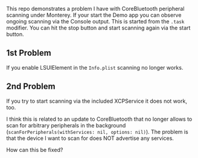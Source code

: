 This repo demonstrates a problem I have with CoreBluetooth peripheral scanning under Monterey. If your start the Demo app you can observe ongoing scanning via the Console output. This is started from the `.task` modifier. You can hit the stop button and start scanning again via the start button.

## 1st Problem
If you enable LSUIElement in the `Info.plist` scanning no longer works.

## 2nd Problem
If you try to start scanning via the included XCPService it does not work, too.

I think this is related to an update to CoreBluetooth that no longer allows to scan for arbitrary peripherals in the background (`scanForPeripherals(withServices: nil, options: nil)`). The problem is that the device I want to scan for does NOT advertise any services.

How can this be fixed?
